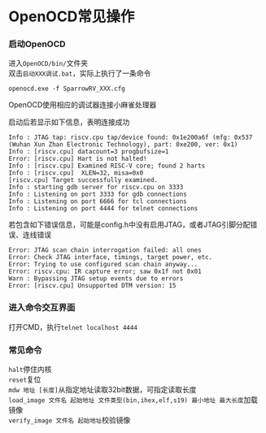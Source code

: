 # OpenOCD常见操作

### 启动OpenOCD
进入`OpenOCD/bin/`文件夹  
双击`启动XXX调试.bat`，实际上执行了一条命令  
```
openocd.exe -f SparrowRV_XXX.cfg
```
OpenOCD使用相应的调试器连接小麻雀处理器  

启动后若显示如下信息，表明连接成功  
```
Info : JTAG tap: riscv.cpu tap/device found: 0x1e200a6f (mfg: 0x537 (Wuhan Xun Zhan Electronic Technology), part: 0xe200, ver: 0x1)
Info : [riscv.cpu] datacount=3 progbufsize=1
Error: [riscv.cpu] Hart is not halted!
Info : [riscv.cpu] Examined RISC-V core; found 2 harts
Info : [riscv.cpu]  XLEN=32, misa=0x0
[riscv.cpu] Target successfully examined.
Info : starting gdb server for riscv.cpu on 3333
Info : Listening on port 3333 for gdb connections
Info : Listening on port 6666 for tcl connections
Info : Listening on port 4444 for telnet connections
```

若包含如下错误信息，可能是config.h中没有启用JTAG，或者JTAG引脚分配错误、连线错误  
```
Error: JTAG scan chain interrogation failed: all ones
Error: Check JTAG interface, timings, target power, etc.
Error: Trying to use configured scan chain anyway...
Error: riscv.cpu: IR capture error; saw 0x1f not 0x01
Warn : Bypassing JTAG setup events due to errors
Error: [riscv.cpu] Unsupported DTM version: 15
```

### 进入命令交互界面
打开CMD，执行`telnet localhost 4444`  

### 常见命令
`halt`停住内核  
`reset`复位  
`mdw 地址 [长度]`从指定地址读取32bit数据，可指定读取长度  
`load_image 文件名 起始地址 文件类型(bin,ihex,elf,s19) 最小地址 最大长度`加载镜像  
`verify_image 文件名 起始地址`校验镜像  
